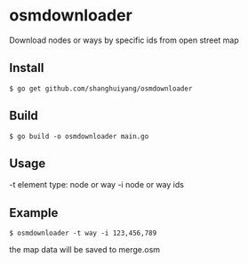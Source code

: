 # osmdownloader
Download nodes or ways by specific ids from open street map

## Install
```shell
$ go get github.com/shanghuiyang/osmdownloader
```

## Build
```shell
$ go build -o osmdownloader main.go
```

## Usage
-t  element type: node or way
-i  node or way ids


## Example
```shell
$ osmdownloader -t way -i 123,456,789
```
the map data will be saved to merge.osm
